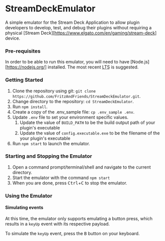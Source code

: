 # StreamDeckEmulator

A simple emulator for the Stream Deck Application to allow plugin developers to develop, test, and debug their plugins without requiring a physical [Stream Deck][https://www.elgato.com/en/gaming/stream-deck] device.


### Pre-requisites

In order to be able to run this emulator, you will need to have [Node.js][https://nodejs.org/] installed. The most recent <abbr title="Long Term Service">LTS</abbr> is suggested.

### Getting Started

1. Clone the repository using git: `git clone https://github.com/FritzAndFriends/StreamDeckEmulator.git`.
2. Change directory to the repository: `cd StreamDeckEmulator`.
3. Run `npm install`.
4. Create a copy of the .env_sample file: `cp .env_sample .env`.
5. Update `.env` file to set your environment specific values.
   1. Update the value of `BUILD_PATH` to be the build output path of your plugin's executable
   2. Update the value of `config.executable.exe` to be the filename of the your plugin's executable
6. Run `npm start` to launch the emulator.


### Starting and Stopping the Emulator

1. Open a command prompt/terminal/shell and navigate to the current directory.
2. Start the emulator with the command `npm start`
3. When you are done, press <kbd>Ctrl</kbd>+<kbd>C</kbd> to stop the emulator.


### Using the Emulator

#### Simulating events

At this time, the emulator only supports emulating a button press, which results in a `keyUp` event with its respective payload.

To simulate the `keyUp` event, press the <kbd>B</kbd> button on your keyboard.




<!-- Reference Links -->

[Stream Deck]: https://www.elgato.com/gaming/stream-deck/ "Elgato's Stream Deck product page"

[Node.js]: https://nodejs.org/ "Learn about and get Node.js"